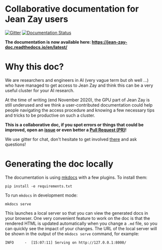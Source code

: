 # Collaborative documentation for Jean Zay users

[![Gitter](https://img.shields.io/gitter/room/jean-zay-users/jean-zay-doc.svg)](https://gitter.im/jean-zay-users/jean-zay-doc)
[![Documentation Status](https://readthedocs.org/projects/jean-zay-doc/badge/?version=latest)](https://jean-zay-doc.readthedocs.io)

**The documentation is now available here:
https://jean-zay-doc.readthedocs.io/en/latest/**

# Why this doc?

We are researchers and engineers in AI (very vague term but oh well ...) who
have managed to get access to Jean Zay and think this can be a very useful
cluster for your AI research.

At the time of writing (end November 2020), the GPU part of Jean Zay is still
underused and we think a user-contributed documentation could help people
navigating the access procedure and knowing a few necessary tips and tricks to
be productive on such a cluster.

**This is a collaborative doc, if you spot errors or things that
could be improved, open an
[issue](https://github.com/jean-zay-users/jean-zay-doc/issues/new) or even
better a [Pull Request (PR)](https://github.com/jean-zay-users/jean-zay-doc/compare)!**

We use gitter for chat, don't hesitate to get involved
[there](https://gitter.im/jean-zay-users/jean-zay-doc) and ask questions!

# Generating the doc locally

The documentation is using [mkdocs](https://www.mkdocs.org/) with a few
plugins. To install them:
```
pip install -e requirements.txt
```

To run `mkdocs` in development mode:
```
mkdocs serve
```

This launches a local server so that you can view the generated docs in your
browser. One very convenient feature to work on the doc is that the rendered
HTML is updated automatically when you change a `.md` file, so you can quickly
see the impact of your changes. The URL of the local server will be shown in
the output of the `mkdocs serve` command, for example:
```
INFO     -  [15:07:11] Serving on http://127.0.0.1:8000/
```
